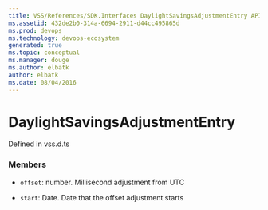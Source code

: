 ```yaml
---
title: VSS/References/SDK.Interfaces DaylightSavingsAdjustmentEntry API | Extensions for Visual Studio Team Services
ms.assetid: 432de2b0-314a-6694-2911-d44cc495865d
ms.prod: devops
ms.technology: devops-ecosystem
generated: true
ms.topic: conceptual
ms.manager: douge
ms.author: elbatk
author: elbatk
ms.date: 08/04/2016
---
```


# DaylightSavingsAdjustmentEntry

Defined in vss.d.ts



### Members

* `offset`: number. Millisecond adjustment from UTC

* `start`: Date. Date that the offset adjustment starts

